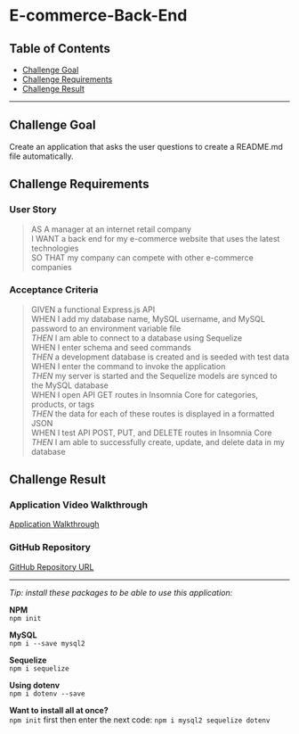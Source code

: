 # E-commerce-Back-End

## Table of Contents
* [Challenge Goal](#challenge-goal)
* [Challenge Requirements](#challenge-requirements)
* [Challenge Result](#challenge-result)
---

## Challenge Goal
Create an application that asks the user questions to create a README.md file automatically.


## Challenge Requirements

### User Story
>AS A manager at an internet retail company <br>
I WANT a back end for my e-commerce website that uses the latest technologies <br>
SO THAT my company can compete with other e-commerce companies <br>

### Acceptance Criteria
>GIVEN a functional Express.js API <br>
WHEN I add my database name, MySQL username, and MySQL password to an environment variable file <br>
*THEN* I am able to connect to a database using Sequelize <br>
WHEN I enter schema and seed commands <br>
*THEN* a development database is created and is seeded with test data <br>
WHEN I enter the command to invoke the application <br>
*THEN* my server is started and the Sequelize models are synced to the MySQL database <br>
WHEN I open API GET routes in Insomnia Core for categories, products, or tags <br>
*THEN* the data for each of these routes is displayed in a formatted JSON <br>
WHEN I test API POST, PUT, and DELETE routes in Insomnia Core <br>
*THEN* I am able to successfully create, update, and delete data in my database <br>


## Challenge Result

### Application Video Walkthrough
[Application Walkthrough]()

### GitHub Repository
[GitHub Repository URL]()

---

*Tip: install these packages to be able to use this application:* <br>

**NPM** <br>
`npm init` <br>

**MySQL** <br>
`npm i --save mysql2` <br>

**Sequelize** <br>
`npm i sequelize` <br>

**Using dotenv** <br>
`npm i dotenv --save` <br>

**Want to install all at once?** <br>
`npm init` first then enter the next code:
`npm i mysql2 sequelize dotenv`